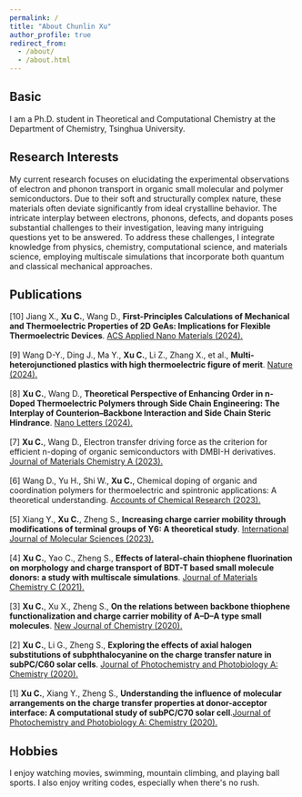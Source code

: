 ```yaml
---
permalink: /
title: "About Chunlin Xu"
author_profile: true
redirect_from: 
  - /about/
  - /about.html
---
```


## Basic
I am a Ph.D. student in Theoretical and Computational Chemistry at the Department of Chemistry, Tsinghua University.

## Research Interests
My current research focuses on elucidating the experimental observations of electron and phonon transport in organic small molecular and polymer semiconductors. Due to their soft and structurally complex nature, these materials often deviate significantly from ideal crystalline behavior. The intricate interplay between electrons, phonons, defects, and dopants poses substantial challenges to their investigation, leaving many intriguing questions yet to be answered. To address these challenges, I integrate knowledge from physics, chemistry, computational science, and materials science, employing multiscale simulations that incorporate both quantum and classical mechanical approaches.

## Publications
[10] Jiang X., **Xu C.**, Wang D., **First-Principles Calculations of Mechanical and Thermoelectric Properties of 2D GeAs: Implications for Flexible Thermoelectric Devices**. [ACS Applied Nano Materials (2024).](https://pubs.acs.org/doi/abs/10.1021/acsanm.4c02419)\
\
[9] Wang D-Y., Ding J., Ma Y., **Xu C.**, Li Z., Zhang X., et al., **Multi-heterojunctioned plastics with high thermoelectric figure of merit**. [Nature (2024).](https://www.nature.com/articles/s41586-024-07724-2)\
\
[8] **Xu C.**, Wang D., **Theoretical Perspective of Enhancing Order in n-Doped Thermoelectric Polymers through Side Chain Engineering: The Interplay of Counterion–Backbone Interaction and Side Chain Steric Hindrance**. [Nano Letters (2024).](https://doi.org/10.1021/acs.nanolett.3c04829)\
\
[7] **Xu C.**, Wang D., Electron transfer driving force as the criterion for efficient n-doping of organic semiconductors with DMBI-H derivatives. [Journal of Materials Chemistry A (2023).](http://dx.doi.org/10.1039/D3TA02943C)\
\
[6] Wang D., Yu H., Shi W., **Xu C.**, Chemical doping of organic and coordination polymers for thermoelectric and spintronic applications: A theoretical understanding. [Accounts of Chemical Research (2023).](https://pubs.acs.org/doi/abs/10.1021/acs.accounts.3c00091)\
\
[5] Xiang Y., **Xu C.**, Zheng S., **Increasing charge carrier mobility through modifications of terminal groups of Y6: A theoretical study**. [International Journal of Molecular Sciences (2023).](https://www.mdpi.com/1422-0067/24/10/8610)\
\
[4] **Xu C.**, Yao C., Zheng S., **Effects of lateral-chain thiophene fluorination on morphology and charge transport of BDT-T based small molecule donors: a study with multiscale simulations**. [Journal of Materials Chemistry C (2021).](https://doi.org/10.1039/D1TC03784F)\
\
[3] **Xu C.**, Xu X., Zheng S., **On the relations between backbone thiophene functionalization and charge carrier mobility of A–D–A type small molecules**. [New Journal of Chemistry (2020).](https://pubs.rsc.org/en/content/articlehtml/2020/nj/d0nj02199g)\
\
[2] **Xu C.**, Li G., Zheng S., **Exploring the effects of axial halogen substitutions of subphthalocyanine on the charge transfer nature in subPC/C60 solar cells**. [Journal of Photochemistry and Photobiology A: Chemistry (2020).](https://www.sciencedirect.com/science/article/pii/S101060302030650X)\
\
[1] **Xu C.**, Xiang Y., Zheng S., **Understanding the influence of molecular arrangements on the charge transfer properties at donor-acceptor interface: A computational study of subPC/C70 solar cell**.[Journal of Photochemistry and Photobiology A: Chemistry (2020).](https://www.sciencedirect.com/science/article/pii/S101060301931888X)

## Hobbies
I enjoy watching movies, swimming, mountain climbing, and playing ball sports. I also enjoy writing codes, especially when there's no rush.
